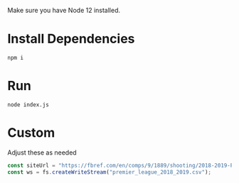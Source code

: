 Make sure you have Node 12 installed.

# Install Dependencies

`npm i`

# Run

`node index.js`

# Custom

Adjust these as needed

```js
const siteUrl = "https://fbref.com/en/comps/9/1889/shooting/2018-2019-Premier-League-Stats";
const ws = fs.createWriteStream("premier_league_2018_2019.csv");
```